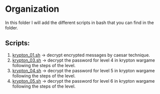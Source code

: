 # Organization
In this folder I will add the different scripts in bash that you can find in the folder.

## Scripts:
1) [krypton_01.sh](https://github.com/Cristian5tarellas/Scripts/blob/main/Bash/krypton_01.sh) -> decrypt encrypted messages by caesar technique.
2) [krypton_03.sh](https://github.com/Cristian5tarellas/Scripts/blob/main/Bash/krypton_03.sh) -> decrypt the password for level 4 in krypton wargame following the steps of the level.
3) [krypton_04.sh](https://github.com/Cristian5tarellas/Scripts/blob/main/Bash/krypton_01.sh) -> decrypt the password for level 5 in krypton wargame following the steps of the level.
4) [krypton_05.sh](https://github.com/Cristian5tarellas/Scripts/blob/main/Bash/krypton_01.sh) -> decrypt the password for level 6 in krypton wargame following the steps of the level.
